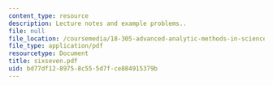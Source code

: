 ```yaml
---
content_type: resource
description: Lecture notes and example problems..
file: null
file_location: /coursemedia/18-305-advanced-analytic-methods-in-science-and-engineering-fall-2004/bd77df1289758c555d7fce884915379b_sixseven.pdf
file_type: application/pdf
resourcetype: Document
title: sixseven.pdf
uid: bd77df12-8975-8c55-5d7f-ce884915379b
---
```

